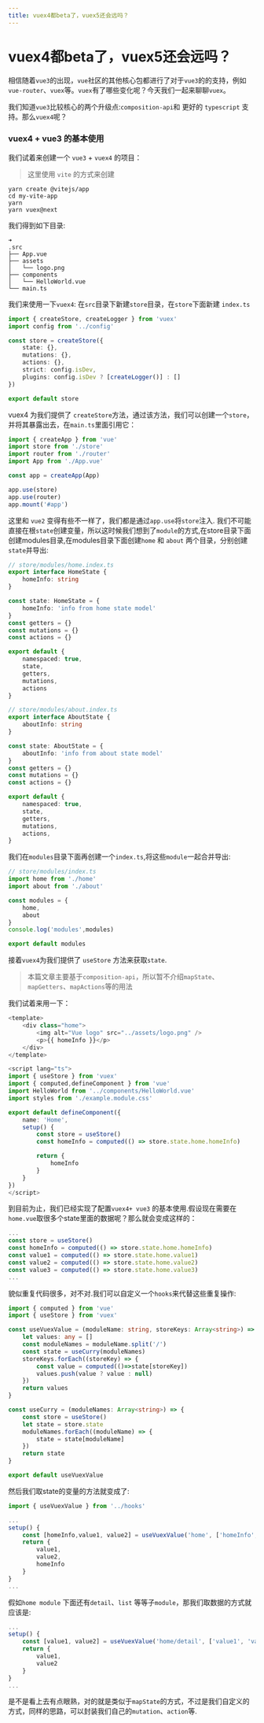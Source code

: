 ```yaml
---
title: vuex4都beta了，vuex5还会远吗？
---
```


# vuex4都beta了，vuex5还会远吗？


相信随着`vue3`的出现，`vue`社区的其他核心包都进行了对于`vue3`的的支持，例如`vue-router`、`vuex`等。`vuex`有了哪些变化呢？今天我们一起来聊聊`vuex`。

我们知道`vue3`比较核心的两个升级点:`composition-api`和 更好的 `typescript` 支持。那么`vuex4`呢？
### vuex4 + vue3 的基本使用
我们试着来创建一个 `vue3` + `vuex4` 的项目：
> 这里使用 `vite` 的方式来创建

```
yarn create @vitejs/app
cd my-vite-app
yarn
yarn vuex@next 
```

我们得到如下目录:
```
➜
.src
├── App.vue
├── assets
│   └── logo.png
├── components
│   └── HelloWorld.vue
└── main.ts
```

我们来使用一下`vuex4`:
在`src`目录下新建`store`目录，在`store`下面新建 `index.ts`

```ts
import { createStore, createLogger } from 'vuex'
import config from '../config'

const store = createStore({
	state: {},
	mutations: {},
	actions: {},
	strict: config.isDev,
	plugins: config.isDev ? [createLogger()] : []
})

export default store
```
vuex4 为我们提供了 `createStore`方法，通过该方法，我们可以创建一个`store`，并将其暴露出去，在`main.ts`里面引用它：

```ts
import { createApp } from 'vue'
import store from './store'
import router from './router'
import App from './App.vue'

const app = createApp(App)

app.use(store)
app.use(router)
app.mount('#app')
```
这里和 `vue2` 变得有些不一样了，我们都是通过`app.use`将`store`注入.
我们不可能直接在根`state`创建变量，所以这时候我们想到了`module`的方式,在store目录下面创建modules目录,在modules目录下面创建`home` 和 `about` 两个目录，分别创建`state`并导出:

```ts
// store/modules/home.index.ts
export interface HomeState {
	homeInfo: string
}

const state: HomeState = {
	homeInfo: 'info from home state model'
}
const getters = {}
const mutations = {}
const actions = {}

export default {
	namespaced: true,
	state,
	getters,
	mutations,
	actions
}

```

```ts
// store/modules/about.index.ts
export interface AboutState {
	aboutInfo: string
}

const state: AboutState = {
	aboutInfo: 'info from about state model'
}
const getters = {}
const mutations = {}
const actions = {}

export default {
	namespaced: true,
	state,
	getters,
	mutations,
	actions,
}
```
我们在`modules`目录下面再创建一个`index.ts`,将这些`module`一起合并导出:

```ts
// store/modules/index.ts
import home from './home'
import about from './about'

const modules = {
    home,
    about
}
console.log('modules',modules)

export default modules
```
接着`vuex4`为我们提供了 `useStore` 方法来获取`state`.
> 本篇文章主要基于`composition-api`，所以暂不介绍`mapState`、`mapGetters`、`mapActions`等的用法

我们试着来用一下：
```ts
<template>
	<div class="home">
		<img alt="Vue logo" src="../assets/logo.png" />
		<p>{{ homeInfo }}</p>
	</div>
</template>

<script lang="ts">
import { useStore } from 'vuex'
import { computed,defineComponent } from 'vue'
import HelloWorld from '../components/HelloWorld.vue'
import styles from './example.module.css'

export default defineComponent({
	name: 'Home',
	setup() {
		const store = useStore()
		const homeInfo = computed(() => store.state.home.homeInfo)

		return {
			homeInfo
		}
	}
})
</script>
```
到目前为止，我们已经实现了配置`vuex4+ vue3` 的基本使用.假设现在需要在`home.vue`取很多个state里面的数据呢？那么就会变成这样的：
```ts
...
const store = useStore()
const homeInfo = computed(() => store.state.home.homeInfo)
const value1 = computed(() => store.state.home.value1)
const value2 = computed(() => store.state.home.value2)
const value3 = computed(() => store.state.home.value3)
...
```
貌似重复代码很多，对不对.我们可以自定义一个`hooks`来代替这些重复操作:

```ts
import { computed } from 'vue'
import { useStore } from 'vuex'

const useVuexValue = (moduleName: string, storeKeys: Array<string>) => {
	let values: any = []
	const moduleNames = moduleName.split('/')
	const state = useCurry(moduleNames)
	storeKeys.forEach((storeKey) => {
		const value = computed(()=>state[storeKey])
		values.push(value ? value : null)
	})
	return values
}

const useCurry = (moduleNames: Array<string>) => {
	const store = useStore()
	let state = store.state
	moduleNames.forEach((moduleName) => {
		state = state[moduleName]
	})
	return state
}

export default useVuexValue
```

然后我们取state的变量的方法就变成了:
```ts
import { useVuexValue } from '../hooks'

...
setup() {
    const [homeInfo,value1, value2] = useVuexValue('home', ['homeInfo','value1', 'value2'])
    return {
        value1,
        value2,
        homeInfo
    }
}
...
```
假如`home module` 下面还有`detail`、`list` 等等子`module`，那我们取数据的方式就应该是:
```ts
...
setup() {
    const [value1, value2] = useVuexValue('home/detail', ['value1', 'value2'])
    return {
        value1,
        value2
    }
}
...
```
是不是看上去有点眼熟，对的就是类似于`mapState`的方式，不过是我们自定义的方式，同样的思路，可以封装我们自己的`mutation`、`action`等.

